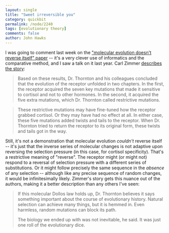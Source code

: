 ```yaml
---
layout: single 
title: "Sweet irreversible you" 
category: quickbit
permalink: /node/2240
tags: [evolutionary theory] 
comments: false 
author: John Hawks 
---
```


I was going to comment last week on the <a href="http://dx.doi.org/10.1038/nature08249">"molecular evolution doesn't reverse itself" paper</a> -- it's a very clever use of informatics and the comparative method, and I saw a talk on it last year. Carl Zimmer <a href="http://www.nytimes.com/2009/09/29/science/29evol.html">describes the story</a>: 

<blockquote>Based on these results, Dr. Thornton and his colleagues concluded that the evolution of the receptor unfolded in two chapters. In the first, the receptor acquired the seven key mutations that made it sensitive to cortisol and not to other hormones. In the second, it acquired the five extra mutations, which Dr. Thornton called restrictive mutations.</blockquote>

<blockquote>These restrictive mutations may have fine-tuned how the receptor grabbed cortisol. Or they may have had no effect at all. In either case, these five mutations added twists and tails to the receptor. When Dr. Thornton tried to return the receptor to its original form, these twists and tails got in the way.</blockquote>


Still, it's not a demonstration that molecular evolution <i>couldn't</i> reverse itself -- it's just that the inverse series of molecular changes is not adaptive upon reversing the selection pressure (in this case, for cortisol specificity). That's a restrictive meaning of "reverse". The receptor might (or might not) respond to a reversal of selection pressure with a different series of substitutions. Or it might follow precisely the same sequence in the <i>absence</i> of any selection -- although like any precise sequence of random changes, it would be infinitesimally likely. Zimmer's story gets this nuance out of the authors, making it a better description than any others I've seen: 

<blockquote>If this molecular Dollos law holds up, Dr. Thornton believes it says something important about the course of evolutionary history. Natural selection can achieve many things, but it is hemmed in. Even harmless, random mutations can block its path.

The biology we ended up with was not inevitable, he said. It was just one roll of the evolutionary dice.</blockquote>

